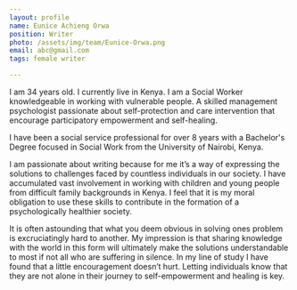 ```yaml
---
layout: profile
name: Eunice Achieng Orwa
position: Writer
photo: /assets/img/team/Eunice-Orwa.png
email: abc@gmail.com
tags: female writer

---
```

I am 34 years old. I currently live in Kenya. I am a Social Worker knowledgeable in working with vulnerable people. A skilled management psychologist passionate about self-protection and care intervention that encourage participatory empowerment and self-healing.

I have been a social service professional for over 8 years with a Bachelor's Degree focused in Social Work from the University of Nairobi, Kenya.

I am passionate about writing because for me it’s a way of expressing the solutions to challenges faced by countless individuals in our society. I have accumulated vast involvement in working with children and young people from difficult family backgrounds in Kenya. I feel that it is my moral obligation to use these skills to contribute in the formation of a psychologically healthier society.

It is often astounding that what you deem obvious in solving ones problem is excruciatingly hard to another. My impression is that sharing knowledge with the world in this form will ultimately make the solutions understandable to most if not all who are suffering in silence. In my line of study I have found that a little encouragement doesn’t hurt. Letting individuals know that they are not alone in their journey to self-empowerment and healing is key.



